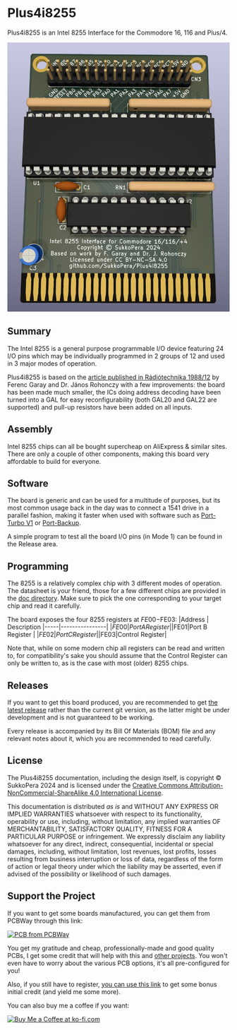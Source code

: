 # Plus4i8255
Plus4i8255 is an Intel 8255 Interface for the Commodore 16, 116 and Plus/4.

![Board](https://raw.githubusercontent.com/SukkoPera/Plus4i8255/master/img/render-top.png)

## Summary
The Intel 8255 is a general purpose programmable I/O device featuring 24 I/O pins which may be individually programmed in 2 groups
of 12 and used in 3 major modes of operation.

Plus4i8255 is based on the [article published in Rádiótechnika 1988/12](https://plus4world.powweb.com/publications/Radiotechnika_1988_december) by Ferenc Garay and Dr. János Rohonczy with a few improvements: the board has been made much smaller, the ICs doing address decoding have been turned into a GAL for easy reconfigurability (both GAL20 and GAL22 are supported) and pull-up resistors have been added on all inputs.

## Assembly
Intel 8255 chips can all be bought supercheap on AliExpress & similar sites. There are only a couple of other components, making this board very affordable to build for everyone.

## Software
The board is generic and can be used for a multitude of purposes, but its most common usage back in the day was to connect a 1541 drive in a parallel fashion, making it faster when used with software such as [Port-Turbo V1](https://plus4world.powweb.com/software/Port-Turbo_V1) or [Port-Backup](https://plus4world.powweb.com/software/Port-Backup).

A simple program to test all the board I/O pins (in Mode 1) can be found in the Release area.

## Programming
The 8255 is a relatively complex chip with 3 different modes of operation. The datasheet is your friend, those for a few different chips are provided in the [doc directory](doc/). Make sure to pick the one corresponding to your target chip and read it carefully.

The board exposes the four 8255 registers at $FE00-$FE03:
|Address | Description
|-----|----------------|
|$FE00|Port A Register |
|$FE01|Port B Register |
|$FE02|Port C Register |
|$FE03|Control Register|

Note that, while on some modern chip all registers can be read and written to, for compatibility's sake you should assume that the Control Register can only be written to, as is the case with most (older) 8255 chips.

## Releases
If you want to get this board produced, you are recommended to get [the latest release](https://github.com/SukkoPera/Plus4i8255/releases) rather than the current git version, as the latter might be under development and is not guaranteed to be working.

Every release is accompanied by its Bill Of Materials (BOM) file and any relevant notes about it, which you are recommended to read carefully.

## License
The Plus4i8255 documentation, including the design itself, is copyright &copy; SukkoPera 2024 and is licensed under the [Creative Commons Attribution-NonCommercial-ShareAlike 4.0 International License](https://creativecommons.org/licenses/by-nc-sa/4.0/).

This documentation is distributed *as is* and WITHOUT ANY EXPRESS OR IMPLIED WARRANTIES whatsoever with respect to its functionality, operability or use, including, without limitation, any implied warranties OF MERCHANTABILITY, SATISFACTORY QUALITY, FITNESS FOR A PARTICULAR PURPOSE or infringement. We expressly disclaim any liability whatsoever for any direct, indirect, consequential, incidental or special damages, including, without limitation, lost revenues, lost profits, losses resulting from business interruption or loss of data, regardless of the form of action or legal theory under which the liability may be asserted, even if advised of the possibility or likelihood of such damages.

## Support the Project
If you want to get some boards manufactured, you can get them from PCBWay through this link:

[![PCB from PCBWay](https://www.pcbway.com/project/img/images/frompcbway.png)](https://www.pcbway.com/project/shareproject/Plus4i8255_V2_Intel_8255_Interface_for_the_Commodore_16_116_and_Plus_4_7e3afe66.html)

You get my gratitude and cheap, professionally-made and good quality PCBs, I get some credit that will help with this and [other projects](https://www.pcbway.com/project/member/shareproject/?bmbid=41100). You won't even have to worry about the various PCB options, it's all pre-configured for you!

Also, if you still have to register, [you can use this link](https://www.pcbway.com/setinvite.aspx?inviteid=41100) to get some bonus initial credit (and yield me some more).

You can also buy me a coffee if you want:

<a href='https://ko-fi.com/L3L0U18L' target='_blank'><img height='36' style='border:0px;height:36px;' src='https://az743702.vo.msecnd.net/cdn/kofi2.png?v=2' border='0' alt='Buy Me a Coffee at ko-fi.com' /></a>

